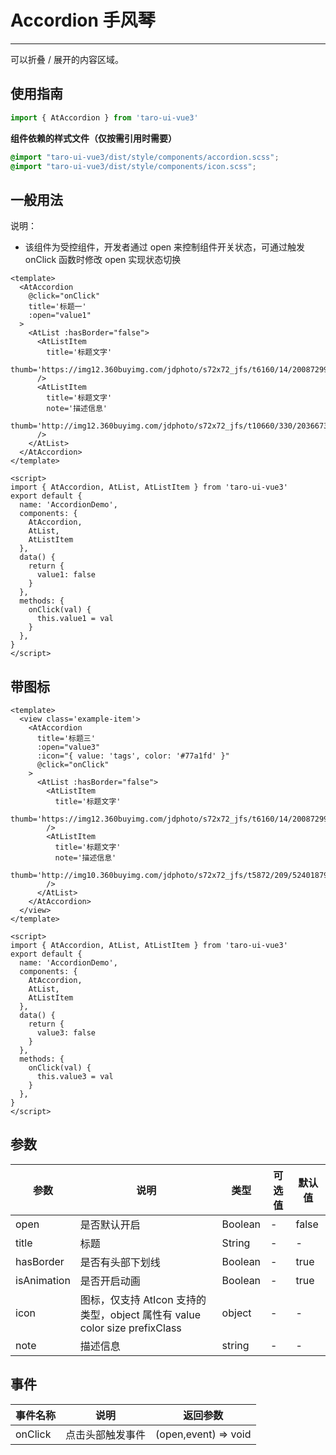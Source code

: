 # Accordion 手风琴

---
可以折叠 / 展开的内容区域。

## 使用指南


```typescript
import { AtAccordion } from 'taro-ui-vue3'
```


**组件依赖的样式文件（仅按需引用时需要）**


```scss
@import "taro-ui-vue3/dist/style/components/accordion.scss";
@import "taro-ui-vue3/dist/style/components/icon.scss";
```


## 一般用法

说明：

* 该组件为受控组件，开发者通过 open 来控制组件开关状态，可通过触发 onClick 函数时修改 open 实现状态切换


``` vue
<template>
  <AtAccordion
    @click="onClick"
    title='标题一'
    :open="value1"
  >
    <AtList :hasBorder="false">
      <AtListItem
        title='标题文字'
        thumb='https://img12.360buyimg.com/jdphoto/s72x72_jfs/t6160/14/2008729947/2754/7d512a86/595c3aeeNa89ddf71.png'
      />
      <AtListItem
        title='标题文字'
        note='描述信息'
        thumb='http://img12.360buyimg.com/jdphoto/s72x72_jfs/t10660/330/203667368/1672/801735d7/59c85643N31e68303.png'
      />
    </AtList>
  </AtAccordion>
</template>

<script>
import { AtAccordion, AtList, AtListItem } from 'taro-ui-vue3'
export default {
  name: 'AccordionDemo',
  components: {
    AtAccordion,
    AtList,
    AtListItem
  },
  data() {
    return {
      value1: false
    }
  },
  methods: {
    onClick(val) {
      this.value1 = val
    }
  },
}
</script>

```


## 带图标


``` vue
<template>
  <view class='example-item'>
    <AtAccordion
      title='标题三'
      :open="value3"
      :icon="{ value: 'tags', color: '#77a1fd' }"
      @click="onClick"
    >
      <AtList :hasBorder="false">
        <AtListItem
          title='标题文字'
          thumb='https://img12.360buyimg.com/jdphoto/s72x72_jfs/t6160/14/2008729947/2754/7d512a86/595c3aeeNa89ddf71.png'
        />
        <AtListItem
          title='标题文字'
          note='描述信息'
          thumb='http://img10.360buyimg.com/jdphoto/s72x72_jfs/t5872/209/5240187906/2872/8fa98cd/595c3b2aN4155b931.png'
        />
      </AtList>
    </AtAccordion>
  </view>
</template>

<script>
import { AtAccordion, AtList, AtListItem } from 'taro-ui-vue3'
export default {
  name: 'AccordionDemo',
  components: {
    AtAccordion,
    AtList,
    AtListItem
  },
  data() {
    return {
      value3: false
    }
  },
  methods: {
    onClick(val) {
      this.value3 = val
    }
  },
}
</script>

```


## 参数

| 参数        | 说明                                                                       | 类型    | 可选值 | 默认值 |
| ----------- | -------------------------------------------------------------------------- | ------- | ------ | ------ |
| open        | 是否默认开启                                                               | Boolean | -      | false  |
| title       | 标题                                                                       | String  | -      | -      |
| hasBorder   | 是否有头部下划线                                                           | Boolean | -      | true   |
| isAnimation | 是否开启动画                                                               | Boolean | -      | true   |
| icon        | 图标，仅支持 AtIcon 支持的类型，object 属性有 value color size prefixClass | object  | -      | -      |
| note        | 描述信息                                                                   | string  | -      | -      |

## 事件

| 事件名称 | 说明             | 返回参数             |
| -------- | ---------------- | -------------------- |
| onClick  | 点击头部触发事件 | (open,event) => void |

